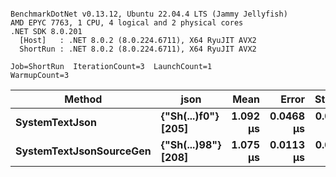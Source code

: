 ```

BenchmarkDotNet v0.13.12, Ubuntu 22.04.4 LTS (Jammy Jellyfish)
AMD EPYC 7763, 1 CPU, 4 logical and 2 physical cores
.NET SDK 8.0.201
  [Host]   : .NET 8.0.2 (8.0.224.6711), X64 RyuJIT AVX2
  ShortRun : .NET 8.0.2 (8.0.224.6711), X64 RyuJIT AVX2

Job=ShortRun  IterationCount=3  LaunchCount=1  
WarmupCount=3  

```
| Method                  | json                | Mean     | Error     | StdDev    | Min      | Max      | Gen0   | Allocated |
|------------------------ |-------------------- |---------:|----------:|----------:|---------:|---------:|-------:|----------:|
| **SystemTextJson**          | **{&quot;Sh(...)f0&quot;} [205]** | **1.092 μs** | **0.0468 μs** | **0.0026 μs** | **1.090 μs** | **1.095 μs** | **0.0019** |     **168 B** |
| **SystemTextJsonSourceGen** | **{&quot;Sh(...)98&quot;} [208]** | **1.075 μs** | **0.0113 μs** | **0.0006 μs** | **1.074 μs** | **1.076 μs** | **0.0019** |     **168 B** |
